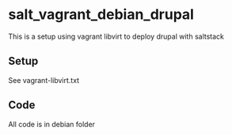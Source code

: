 # salt_vagrant_debian_drupal

This is a setup using vagrant libvirt to deploy drupal with saltstack

Setup 
-----

See vagrant-libvirt.txt

Code
----

All code is in debian folder
